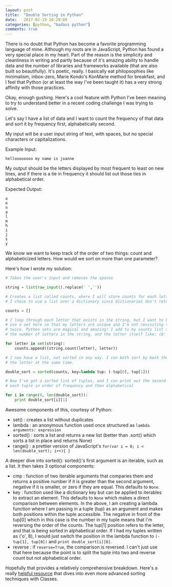 ```yaml
---
layout: post
title:  "Double Sorting in Python"
date:   2017-02-19 20:29:00
categories: [python, "badass python"]
comments: true
---
```


There is no doubt that Python has become a favorite programming language of mine. Although my roots are in JavaScript, Python has found a very special place in my heart. Part of the reason is the simplicity and cleanliness in writing and partly because of it's amazing ability to handle data and the number of libraries and frameworks available (that are also built so beautifully). It's poetic, really. I basically eat philopsophies like minimalism, inbox-zero, Marie Kondo's KonMarie method for breakfast, and I feel that Python (or at least the way I've been taught it) has a very strong affinity with those practices.

Okay, enough gushing. Here's a cool feature with Python I've been meaning to try to understand better in a recent coding challenge I was trying to solve.

Let's say I have a list of data and I want to count the frequency of that data and sort it by frequency first, alphabetically second.

My input will be a user input string of text, with spaces, but no special characters or capitalizations.

Example Input:
```
helloooooooo my name is joanne
```

My output should be the letters displayed by most frequent to least on new lines, and if there is a tie in frequency it should list out those ties in alphabetical order.

Expected Output:
```
o
e
n
a
l
m
h
i
j
s
y
```

We know we want to keep track of the order of two things: count and alphabeticized letters. How would we sort on more than one parameter?

Here's how I wrote my solution:
```python
# Takes the user's input and removes the spaces

string = list(raw_input().replace(' ',''))

# Creates a list called counts, where I will store counts for each letter of my string
# I chose to use a list over a dictionary since dictionaries don't retain order

counts = []

# I loop through each letter that exists in the string, but I want to be careful to
# use a set here so that my letters are unique and I'm not revisiting the same letter
# twice. Python sets are magical and amazing! I add to my counts list a tuple of:
# the number of letters in the string, and the letter itself like: (8: 'o')

for letter in set(string):
    counts.append((string.count(letter), letter))

# I now have a list, not sorted in any way. I can both sort by both the frequency and
# the letter at the same time.

double_sort = sorted(counts, key=lambda tup: (-tup[0], tup[1]))

# Now I've got a sorted list of tuples, and I can print out the second item (letter) of
# each tuple in order of frequency and then alphabetical

for i in range(0, len(double_sort)):
    print double_sort[i][1]

```

Awesome components of this, courtesy of Python:
- set() : creates a list without duplicates
- lambda : an anonymous function used once structured as `lambda arguments: expression`
- sorted() : sorts a list and returns a new list (better than .sort() which sorts a list in place and returns None)
- range() : a prettier version of JavaScript's `for(var i = 0; i < len(double_sort); i++){ }`

A deeper dive into sorted():
sorted()'s first argument is an iterable, such as a list. It then takes 3 optional components:
- cmp : function of two iterable arguments that comparies them and returns a positive number if it is greater than the second argument, negative if it is smaller, or zero if they are equal. This defaults to `None`.
- key : function used like a dictionary key but can be applied to iterables to extract an element. This defaults to `None` which makes a direct comparison between elements. In the above, I am creating a lambda function where I am passing in a tuple (tup) as an argument and makes both positions within the tuple accessible. The negative in front of the tup[0] which in this case is the number in my tuple means that I'm reversing the order of the counts. The tup[1] position refers to the letter, and that is being sorted in alphabetical order. If I had my tuples written as ('o', 8), I would just switch the position in the lambda function to `(-tup[1], tup[0])` and `print double_sort[i][0]`.
- reverse : if `reverse=True`, the comparison is reversed. I can't just use that here because the point is to split the tuple into two and reverse count but not alphabetical order.

Hopefully that provides a relatively comprehensive breakdown. Here's a really [helpful resource][resource] that dives into even more advanced sorting techniques with Classes.


[resource]: http://pythoncentral.io/how-to-sort-a-list-tuple-or-object-with-sorted-in-python/
